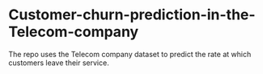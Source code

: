 # Customer-churn-prediction-in-the-Telecom-company
The repo uses the Telecom company dataset to predict the rate at which customers leave their service.

